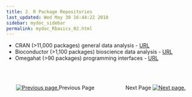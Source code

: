 ```yaml
---
title: 2. R Package Repositories
last_updated: Wed May 30 16:44:22 2018
sidebar: mydoc_sidebar
permalink: mydoc_Rbasics_02.html
---
```


* CRAN (>11,000 packages) general data analysis - [URL](http://cran.at.r-project.org/)
* Bioconductor (>1,100 packages) bioscience data analysis - [URL](http://www.bioconductor.org/)
* Omegahat (>90 packages) programming interfaces - [URL](https://github.com/omegahat?tab=repositories)

<br><br><center><a href="mydoc_Rbasics_01.html"><img src="images/left_arrow.png" alt="Previous page."></a>Previous Page &nbsp; &nbsp; &nbsp; &nbsp; &nbsp; &nbsp; &nbsp; &nbsp; &nbsp; &nbsp; Next Page
<a href="mydoc_Rbasics_03.html"><img src="images/right_arrow.png" alt="Next page."></a></center>
